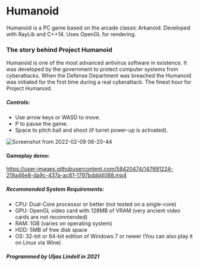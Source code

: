 # Humanoid
Humanoid is a PC game based on the arcade classic Arkanoid. Developed with RayLib and C++14. Uses OpenGL for rendering.

### The story behind Project Humanoid
Humanoid is one of the most advanced antivirus software in existence. It was developed by the government to protect computer systems from cyberattacks. When the Defense Department was breached the Humanoid was initiated for the first time during a real cyberattack. The finest hour for Project Humanoid.

##### Controls:
- Use arrow keys or WASD to move.
- P to pause the game.
- Space to pitch ball and shoot (if turret power-up is activated).


![Screenshot from 2022-02-09 06-20-44](https://user-images.githubusercontent.com/58420474/153121410-fcea9643-3adb-4082-9c46-42a606bd6c47.png)


#### Gameplay demo:
https://user-images.githubusercontent.com/58420474/147691224-219a46e8-da9c-437a-ac61-1797bddd4088.mp4

##### Recommended System Requirements:
- CPU: Dual-Core processor or better (not tested on a single-core)
- GPU: OpenGL video card with 128MB of VRAM (very ancient video cards are not recommended)
- RAM: 1GB (varies on operating system)
- HDD: 5MB of free disk space
- OS: 32-bit or 64-bit edition of Windows 7 or newer (You can also play it on Linux via Wine)


##### Programmed by Uljas Lindell in 2021
